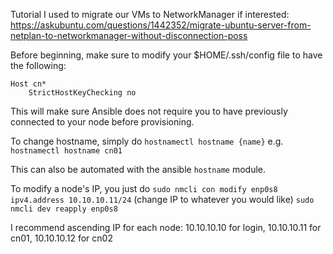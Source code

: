 Tutorial I used to migrate our VMs to NetworkManager if interested:
https://askubuntu.com/questions/1442352/migrate-ubuntu-server-from-netplan-to-networkmanager-without-disconnection-poss


Before beginning, make sure to modify your $HOME/.ssh/config file to have the following:
```
Host cn*
    StrictHostKeyChecking no
```

This will make sure Ansible does not require you to have previously connected to your node before provisioning.

To change hostname, simply do
`hostnamectl hostname {name}` e.g. `hostnamectl hostname cn01`

This can also be automated with the ansible `hostname` module.

To modify a node's IP, you just do
`sudo nmcli con modify enp0s8 ipv4.address 10.10.10.11/24` (change IP to whatever you would like)
`sudo nmcli dev reapply enp0s8`

I recommend ascending IP for each node: 10.10.10.10 for login, 10.10.10.11 for cn01, 10.10.10.12 for cn02

